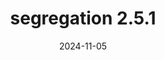 ---
title: segregation 2.5.1
date: 2024-11-05
description: segregation 2.5.1 released.
type: news
month: "11.05"
year: "2024"
link: "https://github.com/pysal/segregation/releases/tag/v2.5.1"
---